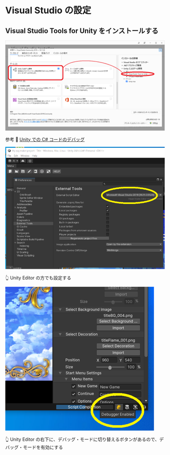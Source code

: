 # Visual Studio の設定

## Visual Studio Tools for Unity をインストールする

![Visual Studio Tools for Unity](./img/202305__rpgmu__10-2248-VSInstaller-o1o0.png)  

参考 📖 [Unity での C# コードのデバッグ](https://docs.unity3d.com/ja/2020.3/Manual/ManagedCodeDebugging.html)  

![Unity Editor > External Tools](./img/202305__rpgmu__10-2258-ExternalTools-o2o0.png)  

👆 Unity Editor の方でも設定する  

![Unity Editor > Debug Mode](./img/202305__rpgmu__10-2306-DebugMode-o2o0.png)  

👆 Unity Editor の右下に、デバッグ・モードに切り替えるボタンがあるので、デバッグ・モードを有効にする  
